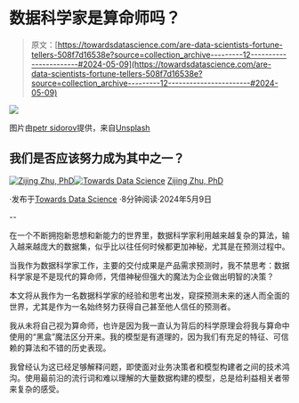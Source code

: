 # 数据科学家是算命师吗？

> 原文：[https://towardsdatascience.com/are-data-scientists-fortune-tellers-508f7d16538e?source=collection_archive---------12-----------------------#2024-05-09](https://towardsdatascience.com/are-data-scientists-fortune-tellers-508f7d16538e?source=collection_archive---------12-----------------------#2024-05-09)

![](../Images/075d7516eea9b2924ba858b2973a8557.png)

图片由[petr sidorov](https://unsplash.com/@m_malkovich?utm_source=medium&utm_medium=referral)提供，来自[Unsplash](https://unsplash.com/?utm_source=medium&utm_medium=referral)

## 我们是否应该努力成为其中之一？

[](https://zzhu17.medium.com/?source=post_page---byline--508f7d16538e--------------------------------)[![Zijing Zhu, PhD](../Images/436b22e28798b87261c4814a7e2b20e3.png)](https://zzhu17.medium.com/?source=post_page---byline--508f7d16538e--------------------------------)[](https://towardsdatascience.com/?source=post_page---byline--508f7d16538e--------------------------------)[![Towards Data Science](../Images/a6ff2676ffcc0c7aad8aaf1d79379785.png)](https://towardsdatascience.com/?source=post_page---byline--508f7d16538e--------------------------------) [Zijing Zhu, PhD](https://zzhu17.medium.com/?source=post_page---byline--508f7d16538e--------------------------------)

·发布于[Towards Data Science](https://towardsdatascience.com/?source=post_page---byline--508f7d16538e--------------------------------) ·8分钟阅读·2024年5月9日

--

在一个不断拥抱新思想和新能力的世界里，数据科学家利用越来越复杂的算法，输入越来越庞大的数据集，似乎比以往任何时候都更加神秘，尤其是在预测过程中。

当我作为数据科学家工作，主要的交付成果是产品需求预测时，我不禁思考：数据科学家是不是现代的算命师，凭借神秘但强大的魔法为企业做出明智的决策？

本文将从我作为一名数据科学家的经验和思考出发，窥探预测未来的迷人而全面的世界，尤其是作为一名始终努力获得自己甚至他人信任的预测者。

我从未将自己视为算命师，也许是因为我一直认为背后的科学原理会将我与算命中使用的“黑盒”魔法区分开来。我的模型是有道理的，因为我们有充足的特征、可信赖的算法和不错的历史表现。

我曾经认为这已经足够解释问题，即使面对业务决策者和模型构建者之间的技术鸿沟。使用最前沿的流行词和难以理解的大量数据构建的模型，总是给利益相关者带来复杂的感受。
